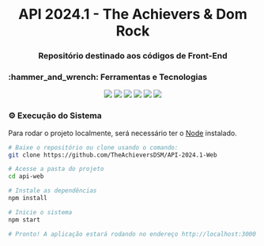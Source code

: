 <br id="inicio">

<h1 align="center">API 2024.1 - The Achievers & Dom Rock </h1>
<h3 align="center">Repositório destinado aos códigos de Front-End</h2>

<span id="techtools">
<h3>:hammer_and_wrench: Ferramentas e Tecnologias  </h3>
 
<p align="center">
  <img src="https://img.shields.io/badge/Figma-23121011?style=for-the-badge&logo=figma&logoColor=000000&color=CED4DA"/>
  <img src="https://img.shields.io/badge/Bootstrap-23121011?style=for-the-badge&logo=bootstrap&logoColor=000000&color=CED4DA"/>
  <img src="https://img.shields.io/badge/CSS3-23121011?style=for-the-badge&logo=css3&logoColor=000000&color=CED4DA"/>
  <img src="https://img.shields.io/badge/React-23121011?style=for-the-badge&logo=react&logoColor=000000&color=CED4DA"/>
  <img src="https://img.shields.io/badge/javascript-23121011?style=for-the-badge&logo=javascript&logoColor=000000&color=CED4DA"/>
  <img src="https://img.shields.io/badge/Typescript-23121011?style=for-the-badge&logo=typescript&logoColor=000000&color=CED4DA"/>
</p>
 
<span id="execution">
<h3>⚙️ Execução do Sistema</h3>
<p>Para rodar o projeto localmente, será necessário ter o <a href="https://nodejs.org/en/download/">Node</a> instalado.</p>

```bash
# Baixe o repositório ou clone usando o comando:
git clone https://github.com/TheAchieversDSM/API-2024.1-Web

# Acesse a pasta do projeto
cd api-web

# Instale as dependências
npm install

# Inicie o sistema
npm start

# Pronto! A aplicação estará rodando no endereço http://localhost:3000
```
